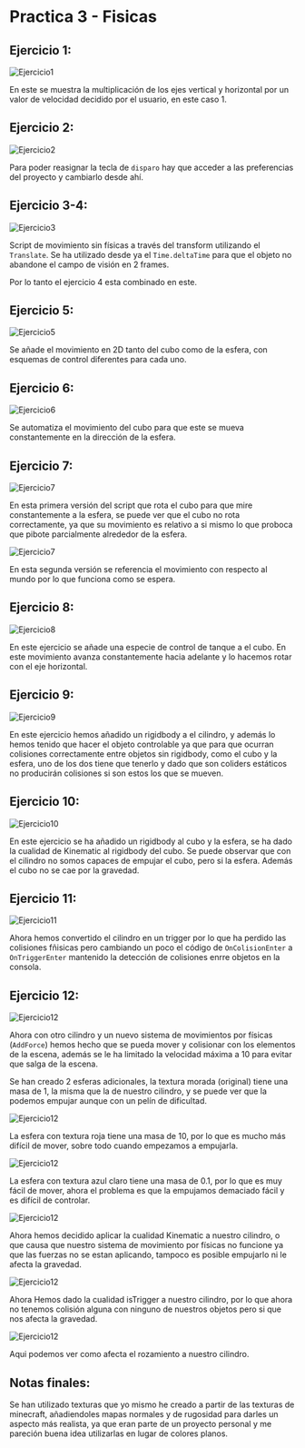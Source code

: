 # Practica 3 - Fisicas

## Ejercicio 1:

![Ejercicio1](1.gif)

En este se muestra la multiplicación de los ejes vertical y horizontal por un valor de velocidad decidido por el usuario, en este caso 1.

## Ejercicio 2:

![Ejercicio2](2.png)

Para poder reasignar la tecla de `disparo` hay que acceder a las preferencias del proyecto y cambiarlo desde ahí.

## Ejercicio 3-4:

![Ejercicio3](3.gif)

Script de movimiento sin físicas a través del transform utilizando el `Translate`. Se ha utilizado desde ya el `Time.deltaTime` para que el objeto no abandone el campo de visión en 2 frames.

Por lo tanto el ejercicio 4 esta combinado en este.

## Ejercicio 5:

![Ejercicio5](5.gif)

Se añade el movimiento en 2D tanto del cubo como de la esfera, con esquemas de control diferentes para cada uno.

## Ejercicio 6:

![Ejercicio6](6.gif)

Se automatiza el movimiento del cubo para que este se mueva constantemente en la dirección de la esfera.

## Ejercicio 7:

![Ejercicio7](7.1.gif)

En esta primera versión del script que rota el cubo para que mire constantemente a la esfera, se puede ver que el cubo no rota correctamente, ya que su movimiento es relativo a si mismo lo que proboca que pibote parcialmente alrededor de la esfera.

![Ejercicio7](7.2.gif)

En esta segunda versión se referencia el movimiento con respecto al mundo por lo que funciona como se espera.

## Ejercicio 8:

![Ejercicio8](8.gif)

En este ejercicio se añade una especie de control de tanque a el cubo. En este movimiento avanza constantemente hacia adelante y lo hacemos rotar con el eje horizontal.

## Ejercicio 9:

![Ejercicio9](9.gif)

En este ejercicio hemos añadido un rigidbody a el cilindro, y además lo hemos tenido que hacer el objeto controlable ya que para que ocurran colisiones correctamente entre objetos sin rigidbody, como el cubo y la esfera, uno de los dos tiene que tenerlo y dado que son coliders estáticos no producirán colisiones si son estos los que se mueven.

## Ejercicio 10:

![Ejercicio10](10.gif)

En este ejercicio se ha añadido un rigidbody al cubo y la esfera, se ha dado la cualidad de Kinematic al rigidbody del cubo. Se puede observar que con el cilindro no somos capaces de empujar el cubo, pero si la esfera. Además el cubo no se cae por la gravedad.

## Ejercicio 11:

![Ejercicio11](11.gif)

Ahora hemos convertido el cilindro en un trigger por lo que ha perdido las colisiones fñisicas pero cambiando un poco el código de `OnColisionEnter` a `OnTriggerEnter` mantenido la detección de colisiones enrre objetos en la consola.

## Ejercicio 12:

![Ejercicio12](12.1.gif)

Ahora con otro cilindro y un nuevo sistema de movimientos por físicas (`AddForce`) hemos hecho que se pueda mover y colisionar con los elementos de la escena, además se le ha limitado la velocidad máxima a 10 para evitar que salga de la escena. 

Se han creado 2 esferas adicionales, la textura morada (original) tiene una masa de 1, la misma que la de nuestro cilindro, y se puede ver que la podemos empujar aunque con un pelín de dificultad.

![Ejercicio12](12.2.gif)

La esfera con textura roja tiene una masa de 10, por lo que es mucho más difícil de mover, sobre todo cuando empezamos a empujarla.

![Ejercicio12](12.3.gif)

La esfera con textura azul claro tiene una masa de 0.1, por lo que es muy fácil de mover, ahora el problema es que la empujamos demaciado fácil y es difícil de controlar.

![Ejercicio12](12.4.gif)

Ahora hemos decidido aplicar la cualidad Kinematic a nuestro cilindro, o que causa que nuestro sistema de movimiento por físicas no funcione ya que las fuerzas no se estan aplicando, tampoco es posible empujarlo ni le afecta la gravedad.

![Ejercicio12](12.5.gif)

Ahora Hemos dado la cualidad isTrigger a nuestro cilindro, por lo que ahora no tenemos colisión alguna con ninguno de nuestros objetos pero si que nos afecta la gravedad.

![Ejercicio12](12.6.gif)

Aqui podemos ver como afecta el rozamiento a nuestro cilindro.

## Notas finales:

Se han utilizado texturas que yo mismo he creado a partir de las texturas de minecraft, añadiendoles mapas normales y de rugosidad para darles un aspecto más realista, ya que eran parte de un proyecto personal y me pareción buena idea utilizarlas en lugar de colores planos.